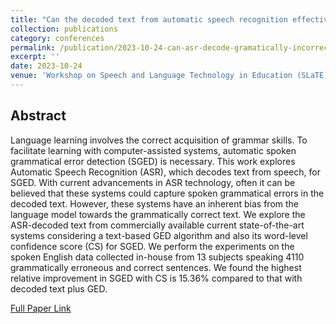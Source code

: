 ```yaml
---
title: "Can the decoded text from automatic speech recognition effectively detect spoken grammar errors?"
collection: publications
category: conferences
permalink: /publication/2023-10-24-can-asr-decode-gramatically-incorrect-text
excerpt: ''
date: 2023-10-24
venue: 'Workshop on Speech and Language Technology in Education (SLaTE), Interspeech'
---
```


## Abstract

Language learning involves the correct acquisition of grammar skills. To facilitate learning with computer-assisted systems, automatic spoken grammatical error detection (SGED) is necessary. This work explores Automatic Speech Recognition (ASR), which decodes text from speech, for SGED. With current advancements in ASR technology, often it can be believed that these systems could capture spoken grammatical errors in the decoded text. However, these systems have an inherent bias from the language model towards the grammatically correct text. We explore the ASR-decoded text from commercially available current state-of-the-art systems considering a text-based GED algorithm and also its word-level confidence score (CS) for SGED. We perform the experiments on the spoken English data collected in-house from 13 subjects speaking 4110 grammatically erroneous and correct sentences. We found the highest relative improvement in SGED with CS is 15.36% compared to that with decoded text plus GED.

[Full Paper Link](https://www.isca-archive.org/slate_2023/venkatathirumalakumar23_slate.pdf)
